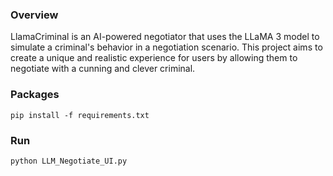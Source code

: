 ### Overview

LlamaCriminal is an AI-powered negotiator that uses the LLaMA 3 model to
simulate a criminal's behavior in a negotiation scenario. This project
aims to create a unique and realistic experience for users by allowing
them to negotiate with a cunning and clever criminal.

### Packages
```
pip install -f requirements.txt
```

### Run
```
python LLM_Negotiate_UI.py
```
